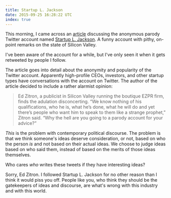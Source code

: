 ```yaml
---
title: Startup L. Jackson
date: 2015-09-25 16:28:22 UTC
index: true
---
```


This morning, I came across an [article](http://recode.net/2015/09/24/is-twitter-tech-parody-persona-startup-l-jackson-the-banksy-of-silicon-valley/) discussing the anonymous parody Twitter account named [Startup L. Jackson](https://twitter.com/StartupLJackson). A funny account with pithy, on-point remarks on the state of Silicon Valley. 

I've been aware of the account for a while, but I've only seen it when it gets retweeted by people I follow. 

<!-- more -->

The article goes into detail about the anonymity and popularity of the Twitter account. Apparently high-profile CEOs, investors, and other startup types have conversations with the account on Twitter. The author of the article decided to include a rather alarmist opinion:

> Ed Zitron, a publicist in Silicon Valley running the boutique EZPR firm, finds the adulation disconcerting. “We know nothing of his qualifications, who he is, what he’s done, what he will do and yet there’s people who want him to speak to them like a strange prophet,” Zitron said. “Why the hell are you going to a parody account for your advice?”

_This_ is the problem with contemporary political discourse. The problem is that we think someone's ideas deserve consideration, or not, based on who the person _is_ and not based on their actual ideas. We choose to judge ideas based on who said them, instead of based on the merits of those ideas themselves.

Who cares _who_ writes these tweets if they have interesting ideas? 

Sorry, Ed Zitron. I followed Startup L. Jackson for no other reason than I think it would piss you off. People like you, who think they should be the gatekeepers of ideas and discourse, are what's wrong with this industry and with this world.

